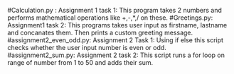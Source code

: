 #Calculation.py : Assignment 1 task 1: This program takes 2 numbers and performs mathematical operations like +,-,*,/ on these.
#Greetings.py: Assignment1 task 2: This programs takes user input as firstname, lastname and concanates them. Then prints a custom greeting message.
#assignment2_even_odd.py: Assignment 2 Task 1: Using if else this script checks whether the user input number is even or odd.
#assignment2_sum.py: Assignment 2 task 2: This script runs a for loop on range of number from 1 to 50 and adds their sum. 
